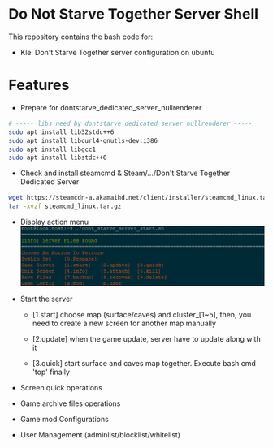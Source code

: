 # Do Not Starve Together Server Shell

This repository contains the bash code for:
* Klei Don't Starve Together server configuration on ubuntu

# Features
- Prepare for dontstarve_dedicated_server_nullrenderer

```bash
# ----- libs need by dontstarve_dedicated_server_nullrenderer -----
sudo apt install lib32stdc++6
sudo apt install libcurl4-gnutls-dev:i386
sudo apt install libgcc1
sudo apt install libstdc++6
```

- Check and install steamcmd & Steam/.../Don't Starve Together Dedicated Server
```bash
wget https://steamcdn-a.akamaihd.net/client/installer/steamcmd_linux.tar.gz
tar -xvzf steamcmd_linux.tar.gz
```

- Display action menu
![](./image/ServerMenu.png)

- Start the server
   
   * [1.start]
   choose map (surface/caves) and cluster_[1~5], then, you need to create a new screen for another map manually

   * [2.update]
   when the game update, server have to update along with it

   * [3.quick]
   start surface and caves map together. Execute bash cmd 'top' finally 

- Screen quick operations
- Game archive files operations
- Game mod Configurations
- User Management (adminlist/blocklist/whitelist)